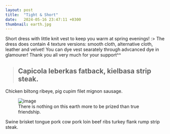 ```yaml
---
layout: post
title:  "Tight & Short"
date:   2024-05-16 23:47:11 +0300
thumbnail: earth.jpg
---
```


Short dress with little knit vest to keep you warm at spring evenings! :> The dress does contain 4 texture versions: smooth cloth, alternative cloth, leather and velvet! You can dye vest searately through advcanced dye in glamourer! Thank you all very much for your support^^

> ## Capicola leberkas fatback, kielbasa strip steak.

Chicken biltong ribeye, pig cupim filet mignon sausage.

<figure>
	<img src="{{ site.baseurl }}/assets/earth.jpg" alt="image">
	<figcaption>
		There is nothing on this earth more to be prized than true friendship.
	</figcaption>
</figure>

Swine brisket tongue pork cow pork loin beef ribs turkey flank rump strip steak.
